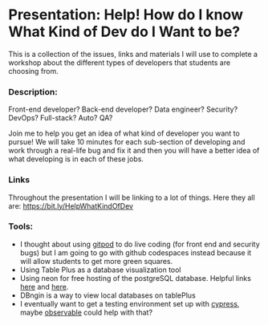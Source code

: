 # Presentation: Help! How do I know What Kind of Dev do I Want to be?

This is a collection of the issues, links and materials I will use to complete a workshop about the different types of developers that students are choosing from.

### Description:
Front-end developer? Back-end developer? Data engineer? Security? DevOps? Full-stack? Auto? QA?

Join me to help you get an idea of what kind of developer you want to pursue! We will take 10 minutes for each sub-section of developing and work through a real-life bug and fix it and then you will have a better idea of what developing is in each of these jobs.

### Links
Throughout the presentation I will be linking to a lot of things. Here they all are: https://bit.ly/HelpWhatKindOfDev

### Tools:
- I thought about using [gitpod](https://www.gitpod.io/) to do live coding (for front end and security bugs) but I am going to go with github codespaces instead because it will allow students to get more green squares.
- Using Table Plus as a database visualization tool
- Using neon for free hosting of the postgreSQL database. Helpful links [here](https://neon.tech/docs/connect/connect-postgres-gui) and [here](https://neon.tech/docs/manage/database-access).
- DBngin is a way to view local databases on tablePlus
- I eventually want to get a testing environment set up with [cypress](https://cloud.cypress.io/), maybe [observable](https://observablehq.com/) could help with that?
